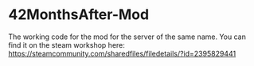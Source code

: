 # 42MonthsAfter-Mod
The working code for the mod for the server of the same name. You can find it on the steam workshop here: https://steamcommunity.com/sharedfiles/filedetails/?id=2395829441

